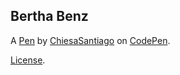 Bertha Benz
-----------


A [Pen](https://codepen.io/chiesasantiago/pen/GRyaJoz) by [ChiesaSantiago](https://codepen.io/chiesasantiago) on [CodePen](https://codepen.io).

[License](https://codepen.io/license/pen/GRyaJoz).